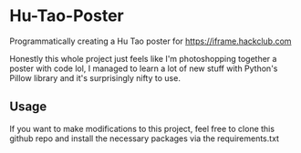 # Hu-Tao-Poster

Programmatically creating a Hu Tao poster for https://iframe.hackclub.com

Honestly this whole project just feels like I'm photoshopping together a poster with code lol, I managed to learn a lot of new stuff with Python's Pillow library and it's surprisingly nifty to use.

## Usage

If you want to make modifications to this project, feel free to clone this github repo and install the necessary packages via the requirements.txt
